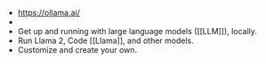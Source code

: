 - https://ollama.ai/
-
- Get up and running with large language models ([[LLM]]), locally.
- Run Llama 2, Code [[Llama]], and other models.
- Customize and create your own.